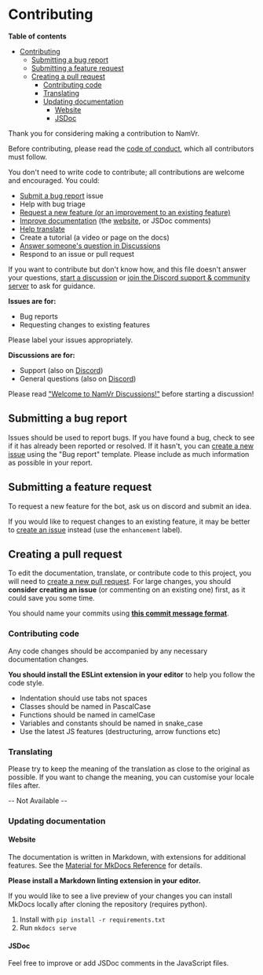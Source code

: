 # Contributing

**Table of contents**

- [Contributing](#contributing)
	- [Submitting a bug report](#submitting-a-bug-report)
	- [Submitting a feature request](#submitting-a-feature-request)
	- [Creating a pull request](#creating-a-pull-request)
		- [Contributing code](#contributing-code)
		- [Translating](#translating)
		- [Updating documentation](#updating-documentation)
			- [Website](#website)
			- [JSDoc](#jsdoc)

Thank you for considering making a contribution to NamVr.

Before contributing, please read the [code of conduct](CODE_OF_CONDUCT.md), which all contributors must follow.

You don't need to write code to contribute; all contributions are welcome and encouraged. You could:

- [Submit a bug report](#submitting-a-bug-report) issue
- Help with bug triage
- [Request a new feature (or an improvement to an existing feature)](#submitting-a-feature-request)
- [Improve documentation](#updating-documentation) (the [website](https://namanvrati.cf), or JSDoc comments)
- [Help translate](#translating)
- Create a tutorial (a video or page on the docs)
- [Answer someone's question in Discussions](https://github.com/NamVr/.../discussions/categories/support-q-a?discussions_q=category%3A%22Support+%28Q%26A%29%22+is%3Aunanswered)
- Respond to an issue or pull request

If you want to contribute but don't know how, and this file doesn't answer your questions, [start a discussion](https://github.com/NamVr/../discussions/new) or [join the Discord support & community server](https://discord.gg/N7AJFYf8EP) to ask for guidance.

**Issues are for:**

- Bug reports
- Requesting changes to existing features

Please label your issues appropriately.

**Discussions are for:**

- Support (also on [Discord](https://discord.gg/N7AJFYf8EP))
- General questions (also on [Discord](https://discord.gg/N7AJFYf8EP))
<!-- - Requesting new features -->

Please read ["Welcome to NamVr Discussions!"](https://github.com/NamVr/.../discussions/..) before starting a discussion!

## Submitting a bug report

Issues should be used to report bugs. If you have found a bug, check to see if it has already been reported or resolved. If it hasn't, you can [create a new issue](https://github.com/NamVr/.../issues/new/choose) using the "Bug report" template. Please include as much information as possible in your report.

## Submitting a feature request

<!-- To request a new feature, [start a new discussion](https://github.com/NamVr/.../discussions/new?category=Ideas) under the Ideas category so other members of the community can discuss the request and vote on it. -->

To request a new feature for the bot, ask us on discord and submit an idea.

If you would like to request changes to an existing feature, it may be better to [create an issue](https://github.com/NamVr/.../issues/new) instead (use the `enhancement` label).

## Creating a pull request

To edit the documentation, translate, or contribute code to this project, you will need to [create a new pull request](https://github.com/NamVr/.../compare). For large changes, you should **consider creating an issue** (or commenting on an existing one) first, as it could save you some time.

You should name your commits using [**this commit message format**](https://github.com/angular/material/blob/master/.github/CONTRIBUTING.md#-commit-message-format).

### Contributing code

Any code changes should be accompanied by any necessary documentation changes.

**You should install the ESLint extension in your editor** to help you follow the code style.

- Indentation should use tabs not spaces
- Classes should be named in PascalCase
- Functions should be named in camelCase
- Variables and constants should be named in snake_case
- Use the latest JS features (destructuring, arrow functions etc)

### Translating

Please try to keep the meaning of the translation as close to the original as possible. If you want to change the meaning, you can customise your locale files after.

-- Not Available --

### Updating documentation

#### Website

The documentation is written in Markdown, with extensions for additional features. See the [Material for MkDocs Reference](https://squidfunk.github.io/mkdocs-material/reference/abbreviations/) for details.

**Please install a Markdown linting extension in your editor.**

If you would like to see a live preview of your changes you can install MkDocs locally after cloning the repository (requires python).

1. Install with `pip install -r requirements.txt`
2. Run `mkdocs serve`

#### JSDoc

Feel free to improve or add JSDoc comments in the JavaScript files.
